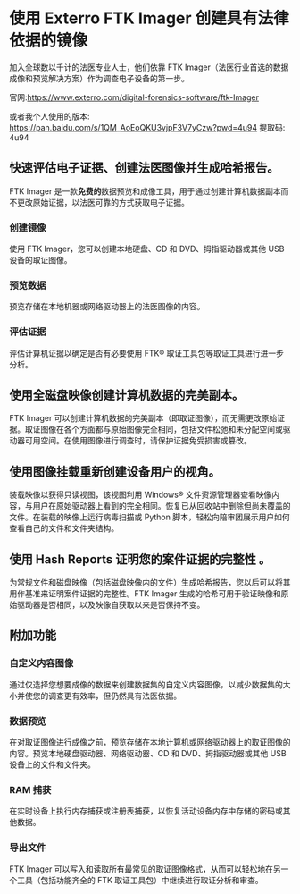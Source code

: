# 使用 Exterro FTK Imager 创建具有法律依据的镜像

加入全球数以千计的法医专业人士，他们依靠 FTK Imager（法医行业首选的数据成像和预览解决方案）作为调查电子设备的第一步。

官网:https://www.exterro.com/digital-forensics-software/ftk-Imager

或者我个人使用的版本: https://pan.baidu.com/s/1QM_AoEoQKU3vjpF3V7yCzw?pwd=4u94 提取码: 4u94

## 快速评估电子证据、创建法医图像并生成哈希报告。

FTK Imager 是一款**免费的**数据预览和成像工具，用于通过创建计算机数据副本而不更改原始证据，以法医可靠的方式获取电子证据。



### 创建镜像

使用 FTK Imager，您可以创建本地硬盘、CD 和 DVD、拇指驱动器或其他 USB 设备的取证图像。



### 预览数据

预览存储在本地机器或网络驱动器上的法医图像的内容。 



### 评估证据

评估计算机证据以确定是否有必要使用 FTK® 取证工具包等取证工具进行进一步分析。



## 使用全磁盘映像创建计算机数据的完美副本。

FTK Imager 可以创建计算机数据的完美副本（即取证图像），而无需更改原始证据。取证图像在各个方面都与原始图像完全相同，包括文件松弛和未分配空间或驱动器可用空间。在使用图像进行调查时，请保护证据免受损害或篡改。



## 使用图像挂载重新创建设备用户的视角。 

装载映像以获得只读视图，该视图利用 Windows® 文件资源管理器查看映像内容，与用户在原始驱动器上看到的完全相同。恢复已从回收站中删除但尚未覆盖的文件。在装载的映像上运行病毒扫描或 Python 脚本，轻松向陪审团展示用户如何查看自己的文件和文件夹结构。



## 使用 Hash Reports 证明您的案件证据的完整性 。

为常规文件和磁盘映像（包括磁盘映像内的文件）生成哈希报告，您以后可以将其用作基准来证明案件证据的完整性。FTK Imager 生成的哈希可用于验证映像和原始驱动器是否相同，以及映像自获取以来是否保持不变。 



## 附加功能

### 自定义内容图像

通过仅选择您想要成像的数据来创建数据集的自定义内容图像，以减少数据集的大小并使您的调查更有效率，但仍然具有法医依据。 

### 数据预览

在对取证图像进行成像之前，预览存储在本地计算机或网络驱动器上的取证图像的内容。预览本地硬盘驱动器、网络驱动器、CD 和 DVD、拇指驱动器或其他 USB 设备上的文件和文件夹。

### RAM 捕获

在实时设备上执行内存捕获或注册表捕获，以恢复活动设备内存中存储的密码或其他数据。 

### 导出文件

FTK Imager 可以写入和读取所有最常见的取证图像格式，从而可以轻松地在另一个工具（包括功能齐全的 FTK 取证工具包）中继续进行取证分析和审查。